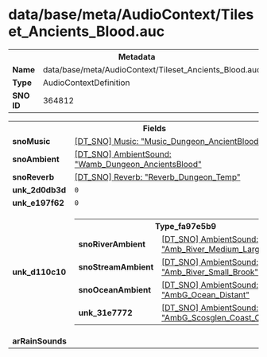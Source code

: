 <h1>data/base/meta/AudioContext/Tileset_Ancients_Blood.auc</h1><table><tr><th colspan="100%">Metadata</th></tr><tr><td><b>Name</b></td><td>data/base/meta/AudioContext/Tileset_Ancients_Blood.auc</td></tr><tr><td><b>Type</b></td><td>AudioContextDefinition</td></tr><tr><td><b>SNO ID</b></td><td>364812</td></tr></table>

<table><tr><th colspan="100%">Fields</th></tr><tr><td><b>snoMusic</b></td><td><a href="..\Music\Music_Dungeon_AncientBlood.mus.md">[DT_SNO] Music: "Music_Dungeon_AncientBlood"</a></td></tr><tr><td><b>snoAmbient</b></td><td><a href="..\AmbientSound\Wamb_Dungeon_AncientsBlood.ams.md">[DT_SNO] AmbientSound: "Wamb_Dungeon_AncientsBlood"</a></td></tr><tr><td><b>snoReverb</b></td><td><a href="..\Reverb\Reverb_Dungeon_Temp.rev.md">[DT_SNO] Reverb: "Reverb_Dungeon_Temp"</a></td></tr><tr><td><b>unk_2d0db3d</b></td><td><code>0</code></td></tr><tr><td><b>unk_e197f62</b></td><td><code>0</code></td></tr><tr><td><b>unk_d110c10</b></td><td><table><tr><th colspan="100%">Type_fa97e5b9</th></tr><tr><td><b>snoRiverAmbient</b></td><td><a href="..\AmbientSound\Amb_River_Medium_Large.ams.md">[DT_SNO] AmbientSound: "Amb_River_Medium_Large"</a></td></tr><tr><td><b>snoStreamAmbient</b></td><td><a href="..\AmbientSound\Amb_River_Small_Brook.ams.md">[DT_SNO] AmbientSound: "Amb_River_Small_Brook"</a></td></tr><tr><td><b>snoOceanAmbient</b></td><td><a href="..\AmbientSound\AmbG_Ocean_Distant.ams.md">[DT_SNO] AmbientSound: "AmbG_Ocean_Distant"</a></td></tr><tr><td><b>unk_31e7772</b></td><td><a href="..\AmbientSound\AmbG_Scosglen_Coast_CliffEdge.ams.md">[DT_SNO] AmbientSound: "AmbG_Scosglen_Coast_CliffEdge"</a></td></tr></table>

</td></tr><tr><td><b>arRainSounds</b></td><td></td></tr></table>

